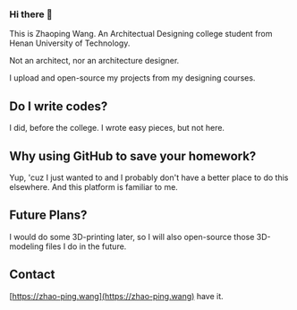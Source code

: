 ### Hi there 👋

This is Zhaoping Wang. An Architectual Designing college student from Henan University of Technology.

Not an architect, nor an architecture designer.

I upload and open-source my projects from my designing courses.

## Do I write codes? 

I did, before the college. I wrote easy pieces, but not here.

## Why using GitHub to save your homework?

Yup, 'cuz I just wanted to and I probably don't have a better place to do this elsewhere. And this platform is familiar to me.

## Future Plans?

I would do some 3D-printing later, so I will also open-source those 3D-modeling files I do in the future.

## Contact

[https://zhao-ping.wang](https://zhao-ping.wang) have it.
